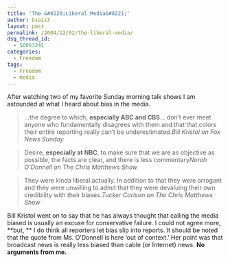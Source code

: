```yaml
---
title: 'The &#8220;Liberal Media&#8221;'
author: bsoist
layout: post
permalink: /2004/12/02/the-liberal-media/
dsq_thread_id:
  - 50063241
categories:
  - Freedom
tags:
  - Freedom
  - media
---
```

After watching two of my favorite Sunday morning talk shows I am astounded at what I heard about bias in the media.

> &#8230;the degree to which, **especially ABC and CBS**&#8230; don&#8217;t ever meet anyone who fundamentally disagrees with them and that that colors their entire reporting really can&#8217;t be underestimated.<cite>Bill Kristol on Fox News Sunday</cite>

> Desire, **especially at NBC**, to make sure that we are as objective as possible, the facts are clear, and there is less commentary<cite>Norah O&#8217;Donnell on The Chris Matthews Show</cite>

> They were kinda liberal actually. In addition to that they were arrogant and they were unwilling to admit that they were devaluing their own credibility with their biases.<cite>Tucker Carlson on The Chris Matthews Show</cite>

Bill Kristol went on to say that he has always thought that calling the media biased is usually an excuse for conservative failure. I could not agree more, **but, ** I do think all reporters let bias slip into reports. It should be noted that the quote from Ms. O&#8217;Donnell is here &#8216;out of context.&#8217; Her point was that broadcast news is really less biased than cable (or Internet) news. **No arguments from me.**
